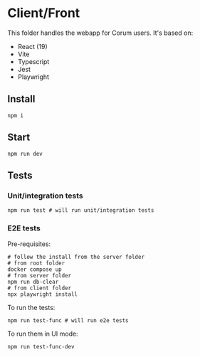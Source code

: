# Client/Front

This folder handles the webapp for Corum users. It's based on:
- React (19)
- Vite
- Typescript
- Jest
- Playwright

## Install

```
npm i
```

## Start

```
npm run dev
```

## Tests

### Unit/integration tests

```
npm run test # will run unit/integration tests
```

### E2E tests

Pre-requisites:

```
# follow the install from the server folder
# from root folder
docker compose up
# from server folder
npm run db-clear
# from client folder
npx playwright install
```

To run the tests:

```
npm run test-func # will run e2e tests
```

To run them in UI mode:

```
npm run test-func-dev
```